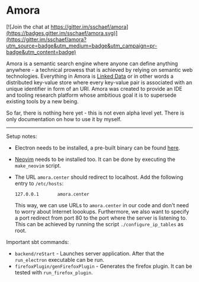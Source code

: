# Amora

[![Join the chat at https://gitter.im/sschaef/amora](https://badges.gitter.im/sschaef/amora.svg)](https://gitter.im/sschaef/amora?utm_source=badge&utm_medium=badge&utm_campaign=pr-badge&utm_content=badge)

Amora is a semantic search engine where anyone can define anything anywhere - a technical prowess that is achieved by relying on semantic web technologies. Everything in Amora is [Linked Data](https://en.wikipedia.org/wiki/Linked_data) or in other words a distributed key-value store where every key-value pair is associated with an unique identifier in form of an URI. Amora was created to provide an IDE and tooling research platform whose ambitious goal it is to supersede existing tools by a new being.

So far, there is nothing here yet - this is not even alpha level yet. There is only documentation on how to use it by myself.

---

Setup notes:

- Electron needs to be installed, a pre-built binary can be found [here](https://github.com/atom/electron/releases).

- [Neovim](https://github.com/neovim/neovim) needs to be installed too. It can be done by executing the `make_neovim` script.

- The URL `amora.center` should redirect to localhost. Add the following entry to `/etc/hosts`:

  ```
  127.0.0.1       amora.center
  ```

  This way, we can use URLs to `amora.center` in our code and don't need to worry about Internet loookups. Furthermore, we also want to specify a port redirect from port 80 to the port where the server is listening to. This can be achieved by running the script `./configure_ip_tables` as root.

Important sbt commands:

- `backend/reStart` - Launches server application. After that the `run_electron` executable can be run.
- `firefoxPlugin/genFirefoxPlugin` - Generates the firefox plugin. It can be tested with `run_firefox_plugin`.

